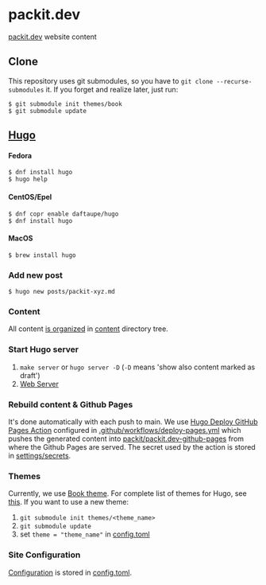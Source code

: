 # packit.dev

[packit.dev](https://packit.dev) website content

## Clone

This repository uses git submodules, so you have to `git clone --recurse-submodules` it.
If you forget and realize later, just run:

    $ git submodule init themes/book
    $ git submodule update

## [Hugo](https://gohugo.io)

#### Fedora

    $ dnf install hugo
    $ hugo help

#### CentOS/Epel

    $ dnf copr enable daftaupe/hugo
    $ dnf install hugo

#### MacOS

    $ brew install hugo

### Add new post

    $ hugo new posts/packit-xyz.md

### Content

All content [is organized](https://gohugo.io/content-management/organization)
in [content](content/) directory tree.

### Start Hugo server

1. `make server` or `hugo server -D` (`-D` means 'show also content marked as draft')
2. [Web Server](http://localhost:1313)

### Rebuild content & Github Pages

It's done automatically with each push to main. We use
[Hugo Deploy GitHub Pages Action](https://github.com/marketplace/actions/hugo-deploy-github-pages)
configured in [.github/workflows/deploy-pages.yml](.github/workflows/deploy-pages.yml)
which pushes the generated content into
[packit/packit.dev-github-pages](https://github.com/packit/packit.dev-github-pages)
from where the Github Pages are served.
The secret used by the action is stored in
[settings/secrets](https://github.com/packit/packit.dev/settings/secrets).

### Themes

Currently, we use [Book theme](https://themes.gohugo.io/hugo-book).
For complete list of themes for Hugo, see [this](https://themes.gohugo.io).
If you want to use a new theme:

1. `git submodule init themes/<theme_name>`
2. `git submodule update`
3. set `theme = "theme_name"` in [config.toml](config.toml)

### Site Configuration

[Configuration](https://gohugo.io/getting-started/configuration/)
is stored in [config.toml](config.toml).
